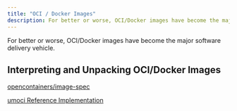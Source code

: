 ```yaml
---
title: "OCI / Docker Images"
description: For better or worse, OCI/Docker images have become the major software delivery vehicle.
---
```


For better or worse, OCI/Docker images have become the major software delivery vehicle.

## Interpreting and Unpacking OCI/Docker Images

[opencontainers/image-spec](https://github.com/opencontainers/image-spec)

[umoci Reference Implementation](https://umo.ci/)